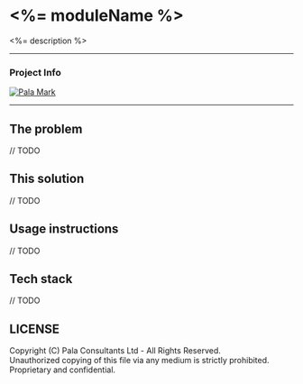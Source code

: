 # <%= moduleName %>

<%= description %>

---

### Project Info
<!-- prettier-ignore-start -->
[![Pala Mark][pala-badge]]()
<!-- prettier-ignore-end -->

---

## The problem

// TODO

## This solution

// TODO

## Usage instructions

// TODO

## Tech stack

// TODO


## LICENSE

Copyright (C) Pala Consultants Ltd - All Rights Reserved.  
Unauthorized copying of this file via any medium is strictly prohibited.  
Proprietary and confidential.

<!-- prettier-ignore-start -->
[pala-badge]: https://img.shields.io/badge/made_by-pala-fea6a6.svg?style=flat
<!-- prettier-ignore-end -->
